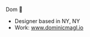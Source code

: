 Dom 👷

- Designer based in NY, NY
- Work: www.dominicmagl.io



<!---
0047dom/0047dom is a ✨ special ✨ repository because its `README.md` (this file) appears on your GitHub profile.
You can click the Preview link to take a look at your changes.
--->
